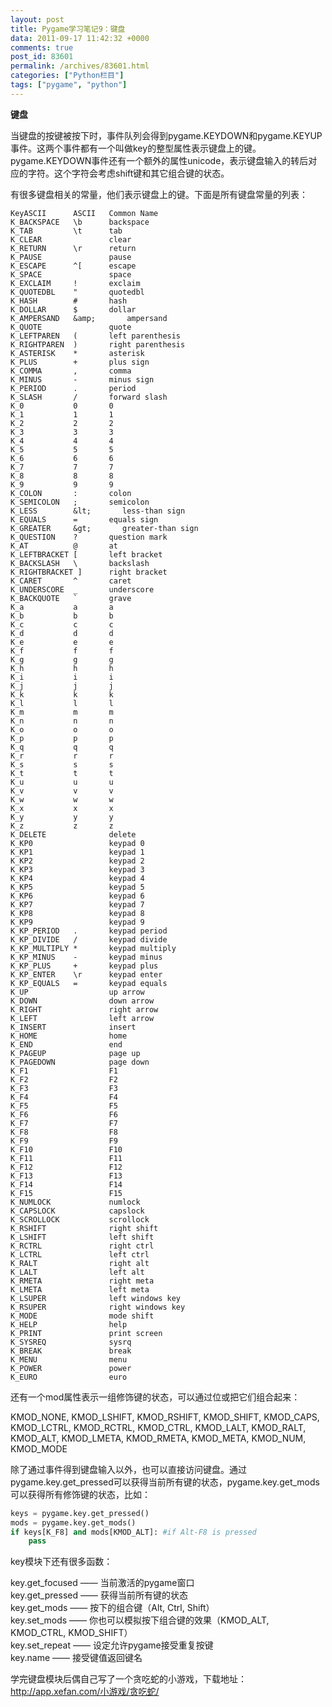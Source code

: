 ```yaml
---
layout: post
title: Pygame学习笔记9：键盘
data: 2011-09-17 11:42:32 +0000
comments: true
post_id: 83601
permalink: /archives/83601.html
categories: ["Python栏目"]
tags: ["pygame", "python"]
---
```


<strong>键盘</strong>

当键盘的按键被按下时，事件队列会得到pygame.KEYDOWN和pygame.KEYUP事件。这两个事件都有一个叫做key的整型属性表示键盘上的键。pygame.KEYDOWN事件还有一个额外的属性unicode，表示键盘输入的转后对应的字符。这个字符会考虑shift键和其它组合键的状态。

有很多键盘相关的常量，他们表示键盘上的键。下面是所有键盘常量的列表：

    KeyASCII      ASCII   Common Name
    K_BACKSPACE   \b      backspace
    K_TAB         \t      tab
    K_CLEAR               clear
    K_RETURN      \r      return
    K_PAUSE               pause
    K_ESCAPE      ^[      escape
    K_SPACE               space
    K_EXCLAIM     !       exclaim
    K_QUOTEDBL    "       quotedbl
    K_HASH        #       hash
    K_DOLLAR      $       dollar
    K_AMPERSAND   &amp;       ampersand
    K_QUOTE               quote
    K_LEFTPAREN   (       left parenthesis
    K_RIGHTPAREN  )       right parenthesis
    K_ASTERISK    *       asterisk
    K_PLUS        +       plus sign
    K_COMMA       ,       comma
    K_MINUS       -       minus sign
    K_PERIOD      .       period
    K_SLASH       /       forward slash
    K_0           0       0
    K_1           1       1
    K_2           2       2
    K_3           3       3
    K_4           4       4
    K_5           5       5
    K_6           6       6
    K_7           7       7
    K_8           8       8
    K_9           9       9
    K_COLON       :       colon
    K_SEMICOLON   ;       semicolon
    K_LESS        &lt;       less-than sign
    K_EQUALS      =       equals sign
    K_GREATER     &gt;       greater-than sign
    K_QUESTION    ?       question mark
    K_AT          @       at
    K_LEFTBRACKET [       left bracket
    K_BACKSLASH   \       backslash
    K_RIGHTBRACKET ]      right bracket
    K_CARET       ^       caret
    K_UNDERSCORE  _       underscore
    K_BACKQUOTE   `       grave
    K_a           a       a
    K_b           b       b
    K_c           c       c
    K_d           d       d
    K_e           e       e
    K_f           f       f
    K_g           g       g
    K_h           h       h
    K_i           i       i
    K_j           j       j
    K_k           k       k
    K_l           l       l
    K_m           m       m
    K_n           n       n
    K_o           o       o
    K_p           p       p
    K_q           q       q
    K_r           r       r
    K_s           s       s
    K_t           t       t
    K_u           u       u
    K_v           v       v
    K_w           w       w
    K_x           x       x
    K_y           y       y
    K_z           z       z
    K_DELETE              delete
    K_KP0                 keypad 0
    K_KP1                 keypad 1
    K_KP2                 keypad 2
    K_KP3                 keypad 3
    K_KP4                 keypad 4
    K_KP5                 keypad 5
    K_KP6                 keypad 6
    K_KP7                 keypad 7
    K_KP8                 keypad 8
    K_KP9                 keypad 9
    K_KP_PERIOD   .       keypad period
    K_KP_DIVIDE   /       keypad divide
    K_KP_MULTIPLY *       keypad multiply
    K_KP_MINUS    -       keypad minus
    K_KP_PLUS     +       keypad plus
    K_KP_ENTER    \r      keypad enter
    K_KP_EQUALS   =       keypad equals
    K_UP                  up arrow
    K_DOWN                down arrow
    K_RIGHT               right arrow
    K_LEFT                left arrow
    K_INSERT              insert
    K_HOME                home
    K_END                 end
    K_PAGEUP              page up
    K_PAGEDOWN            page down
    K_F1                  F1
    K_F2                  F2
    K_F3                  F3
    K_F4                  F4
    K_F5                  F5
    K_F6                  F6
    K_F7                  F7
    K_F8                  F8
    K_F9                  F9
    K_F10                 F10
    K_F11                 F11
    K_F12                 F12
    K_F13                 F13
    K_F14                 F14
    K_F15                 F15
    K_NUMLOCK             numlock
    K_CAPSLOCK            capslock
    K_SCROLLOCK           scrollock
    K_RSHIFT              right shift
    K_LSHIFT              left shift
    K_RCTRL               right ctrl
    K_LCTRL               left ctrl
    K_RALT                right alt
    K_LALT                left alt
    K_RMETA               right meta
    K_LMETA               left meta
    K_LSUPER              left windows key
    K_RSUPER              right windows key
    K_MODE                mode shift
    K_HELP                help
    K_PRINT               print screen
    K_SYSREQ              sysrq
    K_BREAK               break
    K_MENU                menu
    K_POWER               power
    K_EURO                euro

还有一个mod属性表示一组修饰键的状态，可以通过位或把它们组合起来：

KMOD_NONE, KMOD_LSHIFT, KMOD_RSHIFT, KMOD_SHIFT, KMOD_CAPS,  
KMOD_LCTRL, KMOD_RCTRL, KMOD_CTRL, KMOD_LALT, KMOD_RALT,  
KMOD_ALT, KMOD_LMETA, KMOD_RMETA, KMOD_META, KMOD_NUM, KMOD_MODE

除了通过事件得到键盘输入以外，也可以直接访问键盘。通过pygame.key.get_pressed可以获得当前所有键的状态，pygame.key.get_mods可以获得所有修饰键的状态，比如：

``` python
keys = pygame.key.get_pressed()
mods = pygame.key.get_mods()
if keys[K_F8] and mods[KMOD_ALT]: #if Alt-F8 is pressed
    pass
```

key模块下还有很多函数：

key.get_focused —— 当前激活的pygame窗口  
key.get_pressed —— 获得当前所有键的状态  
key.get_mods —— 按下的组合键（Alt, Ctrl, Shift）  
key.set_mods —— 你也可以模拟按下组合键的效果（KMOD_ALT, KMOD_CTRL, KMOD_SHIFT）  
key.set_repeat —— 设定允许pygame接受重复按键  
key.name —— 接受键值返回键名  

学完键盘模块后偶自己写了一个贪吃蛇的小游戏，下载地址：<a href="http://app.xefan.com/小游戏/贪吃蛇/" target="_blank">http://app.xefan.com/小游戏/贪吃蛇/</a>
